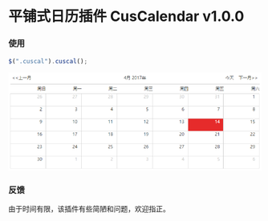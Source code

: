 # 平铺式日历插件 CusCalendar v1.0.0

### 使用
````javascript
$(".cuscal").cuscal();
````
![](https://github.com/qianlixy/cuscalendar/raw/master/img/example.png)

### 反馈
由于时间有限，该插件有些简陋和问题，欢迎指正。
